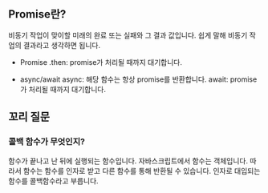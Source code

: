 ## Promise란?

비동기 작업이 맞이할 미래의 완료 또는 실패와 그 결과 값입니다. 쉽게 말해 비동기 작업의 결과라고 생각하면 됩니다.

- Promise
  .then: promise가 처리될 때까지 대기합니다.

- async/await
  async: 해당 함수는 항상 promise를 반환합니다.
  await: promise가 처리될 때까지 대기합니다.

## 꼬리 질문

### 콜백 함수가 무엇인지?

함수가 끝나고 난 뒤에 실행되는 함수입니다. 자바스크립트에서 함수는 객체입니다. 따라서 함수는 함수를 인자로 받고 다른 함수를 통해 반환될 수 있습니다. 인자로 대입되는 함수를 콜백함수라고 부릅니다.
